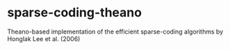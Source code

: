 sparse-coding-theano
====================

Theano-based implementation of the efficient sparse-coding algorithms by Honglak Lee et al. (2006)

